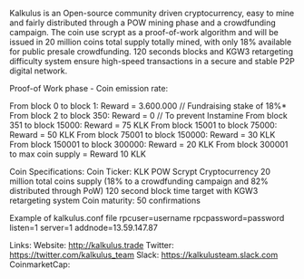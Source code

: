 Kalkulus is an Open-source community driven cryptocurrency, easy to mine and fairly distributed through a POW mining phase and a crowdfunding campaign.
The coin use scrypt as a proof-of-work algorithm and will be issued in 20 million coins total supply totally mined, with only 18% available for public presale crowdfunding.
120 seconds blocks and KGW3 retargeting difficulty system ensure high-speed transactions in a secure and stable P2P digital network.

Proof-of Work phase - Coin emission rate:

From block 0 to block 1: Reward = 3.600.000 // Fundraising stake of 18%* 
From block 2 to block 350: Reward = 0 // To prevent Instamine 
From block 351 to block 15000: Reward = 75 KLK
From block 15001 to block 75000:  Reward = 50 KLK
From block 75001 to block 150000: Reward = 30 KLK
From block 150001 to block 300000: Reward = 20 KLK
From block 300001 to max coin supply  = Reward 10 KLK

Coin Specifications:
Coin Ticker: KLK
POW Scrypt Cryptocurrency
20 million total coins supply (18% to a crowdfunding campaign and 82% distributed through PoW)
120 second block time target with KGW3 retargeting system
Coin maturity: 50 confirmations

Example of kalkulus.conf file
rpcuser=username
rpcpassword=password
listen=1
server=1
addnode=13.59.147.87


Links:
Website: http://kalkulus.trade
Twitter: https://twitter.com/kalkulus_team
Slack: https://kalkulusteam.slack.com
CoinmarketCap:



